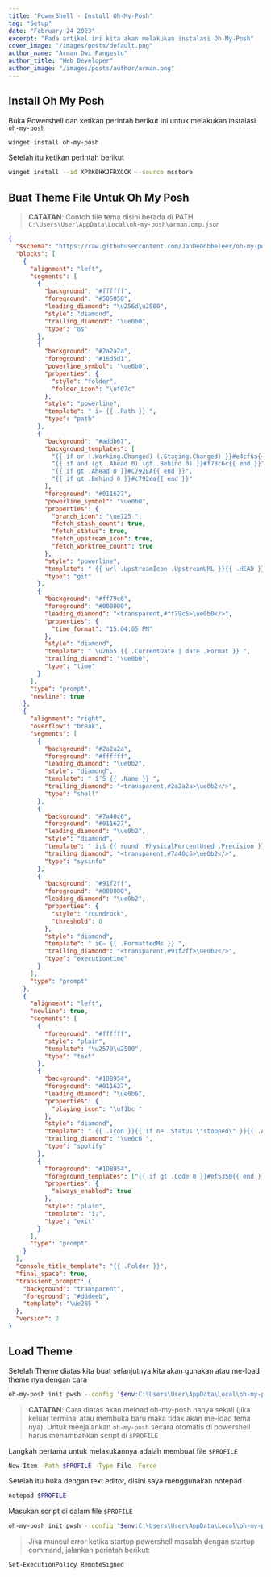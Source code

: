 ```yaml
---
title: "PowerShell - Install Oh-My-Posh"
tag: "Setup"
date: "February 24 2023"
excerpt: "Pada artikel ini kita akan melakukan instalasi Oh-My-Posh"
cover_image: "/images/posts/default.png"
author_name: "Arman Dwi Pangestu"
author_title: "Web Developer"
author_image: "/images/posts/author/arman.png"
---
```


## Install Oh My Posh

Buka Powershell dan ketikan perintah berikut ini untuk melakukan instalasi `oh-my-posh`

```bash
winget install oh-my-posh
```

Setelah itu ketikan perintah berikut

```bash
winget install --id XP8K0HKJFRXGCK --source msstore
```

## Buat Theme File Untuk Oh My Posh

> **CATATAN**: Contoh file tema disini berada di PATH `C:\Users\User\AppData\Local\oh-my-posh\arman.omp.json`

```json
{
  "$schema": "https://raw.githubusercontent.com/JanDeDobbeleer/oh-my-posh/main/themes/schema.json",
  "blocks": [
    {
      "alignment": "left",
      "segments": [
        {
          "background": "#ffffff",
          "foreground": "#505050",
          "leading_diamond": "\u256d\u2500",
          "style": "diamond",
          "trailing_diamond": "\ue0b0",
          "type": "os"
        },
        {
          "background": "#2a2a2a",
          "foreground": "#16d5d1",
          "powerline_symbol": "\ue0b0",
          "properties": {
            "style": "folder",
            "folder_icon": "\uf07c"
          },
          "style": "powerline",
          "template": " ï» {{ .Path }} ",
          "type": "path"
        },
        {
          "background": "#addb67",
          "background_templates": [
            "{{ if or (.Working.Changed) (.Staging.Changed) }}#e4cf6a{{ end }}",
            "{{ if and (gt .Ahead 0) (gt .Behind 0) }}#f78c6c{{ end }}",
            "{{ if gt .Ahead 0 }}#C792EA{{ end }}",
            "{{ if gt .Behind 0 }}#c792ea{{ end }}"
          ],
          "foreground": "#011627",
          "powerline_symbol": "\ue0b0",
          "properties": {
            "branch_icon": "\ue725 ",
            "fetch_stash_count": true,
            "fetch_status": true,
            "fetch_upstream_icon": true,
            "fetch_worktree_count": true
          },
          "style": "powerline",
          "template": " {{ url .UpstreamIcon .UpstreamURL }}{{ .HEAD }}{{if .BranchStatus }} {{ .BranchStatus }}{{ end }}{{ if .Working.Changed }} \uf044 {{ .Working.String }}{{ end }}{{ if and (.Working.Changed) (.Staging.Changed) }} |{{ end }}{{ if .Staging.Changed }} \uf046 {{ .Staging.String }}{{ end }}{{ if gt .StashCount 0 }} \uf692 {{ .StashCount }}{{ end }} ",
          "type": "git"
        },
        {
          "background": "#ff79c6",
          "foreground": "#000000",
          "leading_diamond": "<transparent,#ff79c6>\ue0b0</>",
          "properties": {
            "time_format": "15:04:05 PM"
          },
          "style": "diamond",
          "template": " \u2665 {{ .CurrentDate | date .Format }} ",
          "trailing_diamond": "\ue0b0",
          "type": "time"
        }
      ],
      "type": "prompt",
      "newline": true
    },
    {
      "alignment": "right",
      "overflow": "break",
      "segments": [
        {
          "background": "#2a2a2a",
          "foreground": "#ffffff",
          "leading_diamond": "\ue0b2",
          "style": "diamond",
          "template": " î¯Š {{ .Name }} ",
          "trailing_diamond": "<transparent,#2a2a2a>\ue0b2</>",
          "type": "shell"
        },
        {
          "background": "#7a40c6",
          "foreground": "#011627",
          "leading_diamond": "\ue0b2",
          "style": "diamond",
          "template": " ï¡š {{ round .PhysicalPercentUsed .Precision }}% ",
          "trailing_diamond": "<transparent,#7a40c6>\ue0b2</>",
          "type": "sysinfo"
        },
        {
          "background": "#91f2ff",
          "foreground": "#000000",
          "leading_diamond": "\ue0b2",
          "properties": {
            "style": "roundrock",
            "threshold": 0
          },
          "style": "diamond",
          "template": " ï€— {{ .FormattedMs }} ",
          "trailing_diamond": "<transparent,#91f2ff>\ue0b2</>",
          "type": "executiontime"
        }
      ],
      "type": "prompt"
    },
    {
      "alignment": "left",
      "newline": true,
      "segments": [
        {
          "foreground": "#ffffff",
          "style": "plain",
          "template": "\u2570\u2500",
          "type": "text"
        },
        {
          "background": "#1DB954",
          "foreground": "#011627",
          "leading_diamond": "\ue0b6",
          "properties": {
            "playing_icon": "\uf1bc "
          },
          "style": "diamond",
          "template": " {{ .Icon }}{{ if ne .Status \"stopped\" }}{{ .Artist }} ~ {{ .Track }}{{ end }} ",
          "trailing_diamond": "\ue0c6 ",
          "type": "spotify"
        },
        {
          "foreground": "#1DB954",
          "foreground_templates": ["{{ if gt .Code 0 }}#ef5350{{ end }}"],
          "properties": {
            "always_enabled": true
          },
          "style": "plain",
          "template": "ï¡",
          "type": "exit"
        }
      ],
      "type": "prompt"
    }
  ],
  "console_title_template": "{{ .Folder }}",
  "final_space": true,
  "transient_prompt": {
    "background": "transparent",
    "foreground": "#d6deeb",
    "template": "\ue285 "
  },
  "version": 2
}
```

## Load Theme

Setelah Theme diatas kita buat selanjutnya kita akan gunakan atau me-load theme nya dengan cara

```bash
oh-my-posh init pwsh --config "$env:C:\Users\User\AppData\Local\oh-my-posh\arman.omp.json" | Invoke-Expression
```

> **CATATAN**: Cara diatas akan meload oh-my-posh hanya sekali (jika keluar terminal atau membuka baru maka tidak akan me-load tema nya).
> Untuk menjalankan `oh-my-posh` secara otomatis di powershell harus menambahkan script di `$PROFILE`

Langkah pertama untuk melakukannya adalah membuat file `$PROFILE`

```bash
New-Item -Path $PROFILE -Type File -Force
```

Setelah itu buka dengan text editor, disini saya menggunakan notepad

```bash
notepad $PROFILE
```

Masukan script di dalam file `$PROFILE`

```bash
oh-my-posh init pwsh --config "$env:C:\Users\User\AppData\Local\oh-my-posh\arman.omp.json" | Invoke-Expression
```

> Jika muncul error ketika startup powershell masalah dengan startup command, jalankan perintah berikut:

```bash
Set-ExecutionPolicy RemoteSigned
```